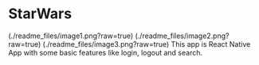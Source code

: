 # StarWars
(./readme_files/image1.png?raw=true)
(./readme_files/image2.png?raw=true)
(./readme_files/image3.png?raw=true)
This app is React Native App with some basic features like login, logout and search.

